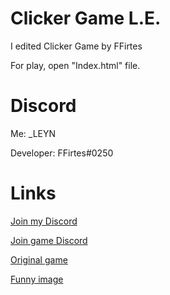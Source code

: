 # Clicker Game L.E.
I edited Clicker Game by FFirtes

For play, open "Index.html" file.

# Discord
Me: _LEYN

Developer: FFirtes#0250

# Links
[Join my Discord](https://discord.gg/ftGX4rX)

[Join game Discord](https://discord.gg/pnBSeS2)

[Original game](https://github.com/FFirtes/ClickerGame)

[Funny image](https://media.discordapp.net/attachments/752101321825452032/785202402298429460/nc9tW9Zc5I9xysy2.png?width=560&height=560)
